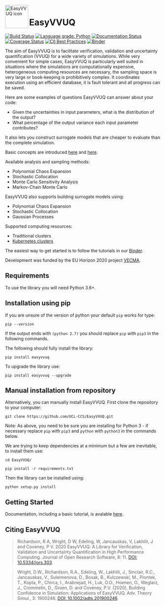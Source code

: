 <img align="left" width="75" height="75" src="https://github.com/UCL-CCS/EasyVVUQ/blob/dev/docs/images/circle-logo.svg" alt="EasyVVUQ icon">

# EasyVVUQ

[![Build Status](https://travis-ci.org/UCL-CCS/EasyVVUQ.svg?branch=master)](https://travis-ci.org/UCL-CCS/EasyVVUQ)
[![Language grade: Python](https://img.shields.io/lgtm/grade/python/g/UCL-CCS/EasyVVUQ.svg?logo=lgtm&logoWidth=18)](https://lgtm.com/projects/g/UCL-CCS/EasyVVUQ/context:python)
[![Documentation Status](https://readthedocs.org/projects/easyvvuq/badge/?version=latest)](https://easyvvuq.readthedocs.io/)
[![Coverage Status](https://coveralls.io/repos/github/UCL-CCS/EasyVVUQ/badge.svg?branch=dev&service=github)](https://coveralls.io/github/UCL-CCS/EasyVVUQ?branch=dev)
[![CII Best Practices](https://bestpractices.coreinfrastructure.org/projects/3796/badge)](https://bestpractices.coreinfrastructure.org/projects/3796)
[![Binder](https://mybinder.org/badge_logo.svg)](https://mybinder.org/v2/gh/UCL-CCS/EasyVVUQ/dev?filepath=tutorials)

The aim of EasyVVUQ is to facilitate verification, validation and 
uncertainty quantification (VVUQ) for a wide variety of
simulations. While very convenient for simple cases, EasyVVUQ is particularly well suited in situations where the simulations are computationally expensive, 
heterogeneous computing resources are necessary, the sampling space is very large or book-keeping is prohibitively
complex. It coordinates execution using an efficient database, it is fault tolerant and all progress can be saved.

Here are some examples of questions EasyVVUQ can answer about your code:

 * Given the uncertainties in input parameters, what is the distribution of the output?
 * What percentage of the output variance each input parameter contributes?

It also lets you construct surrogate models that are cheaper to evaluate than the complete simulation.

Basic concepts are introduced [here](https://mybinder.org/v2/gh/UCL-CCS/EasyVVUQ/a6852d6c5ba36f15579e601d7a8d074505f31084?filepath=tutorials%2Fbasic_tutorial.ipynb) and [here](https://mybinder.org/v2/gh/UCL-CCS/EasyVVUQ/74d6a9f4b0eecc754918de2f3795395d35ac4875?filepath=tutorials%2Fvector_qoi_tutorial.ipynb).

Available analysis and sampling methods:

* Polynomial Chaos Expansion
* Stochastic Collocation
* Monte Carlo Sensitivity Analysis
* Markov-Chain Monte Carlo

EasyVVUQ also supports building surrogate models using:

* Polynomial Chaos Expansion
* Stochastic Collocation
* Gaussian Processes

Supported computing resources:

* Traditional clusters
* [Kubernetes clusters](https://mybinder.org/v2/gh/UCL-CCS/EasyVVUQ/a9195fa1423d731ed996c9a5e34bb1256c6a0d5b?filepath=tutorials%2Fkubernetes_tutorial.ipynb)

The easiest way to get started is to follow the tutorials in our
[Binder](https://mybinder.org/v2/gh/UCL-CCS/EasyVVUQ/dev?filepath=tutorials).

Development was funded by the EU Horizon 2020 project [VECMA](http://www.vecma.eu/).

## Requirements

To use the library you will need Python 3.6+.

## Installation using pip

If you are unsure of the version of python your default `pip` works for type:
```
pip --version
```

If the output ends with `(python 2.7)` you should replace `pip` with `pip3` in the following commands.

The following should fully install the library:
```
pip install easyvvuq
```

To upgrade the library use:

```
pip install easyvvuq --upgrade
```

## Manual installation from repository

Alternatively, you can manually install EasyVVUQ.
First clone the repository to your computer:
```
git clone https://github.com/UCL-CCS/EasyVVUQ.git
```

Note: As above, you need to be sure you are installing for Python 3 - if necessary replace `pip` with `pip3` and `python` with `python3` in the commands below.

We are trying to keep dependencies at a minimum but a few are inevitable, to install them use:
```
cd EasyVVUQ/

pip install -r requirements.txt
```

Then the library can be installed using:
```buildoutcfg
python setup.py install
```

## Getting Started

Documentation, including a basic tutorial, is avalable [here](https://easyvvuq.readthedocs.io/en/dev/).

## Citing EasyVVUQ

> Richardson, R A, Wright, D W, Edeling, W, Jancauskas, V, Lakhlili, J and Coveney, P V. 
2020 EasyVVUQ: A Library for Verification, Validation and Uncertainty Quantification in High Performance Computing. 
Journal of Open Research Software, 8: 11.
> [DOI: 10.5334/jors.303](https://doi.org/10.5334/jors.303).

> Wright, D.W., Richardson, R.A., Edeling, W., Lakhlili, J., Sinclair, R.C., Jancauskas, V., Suleimenova, D., Bosak, B., Kulczewski, M., Piontek, T., Kopta, P., Chirca, I., Arabnejad, H., Luk, O.O., Hoenen, O., Weglarz, J., Crommelin, D., Groen, D. and Coveney, P.V. (2020), Building Confidence in Simulation: Applications of EasyVVUQ. Adv. Theory Simul., 3: 1900246.
> [DOI: 10.1002/adts.201900246](https://doi.org/10.1002/adts.201900246).

